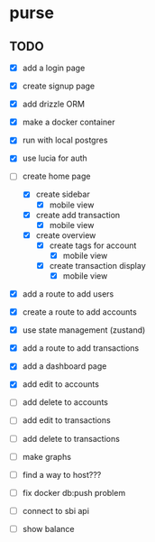 # purse

## TODO

- [x] add a login page
- [x] create signup page
- [x] add drizzle ORM
- [x] make a docker container
- [x] run with local postgres
- [x] use lucia for auth
- [ ] create home page
  - [x] create sidebar
    - [x] mobile view
  - [x] create add transaction
    - [x] mobile view
  - [x] create overview
    - [x] create tags for account
      - [x] mobile view
    - [x] create transaction display
      - [x] mobile view
- [x] add a route to add users
- [x] create a route to add accounts
- [x] use state management (zustand)
- [x] add a route to add transactions
- [x] add a dashboard page
- [x] add edit to accounts
- [ ] add delete to accounts
- [ ] add edit to transactions
- [ ] add delete to transactions
- [ ] make graphs
- [ ] find a way to host???

- [ ] fix docker db:push problem
- [ ] connect to sbi api
- [ ] show balance
